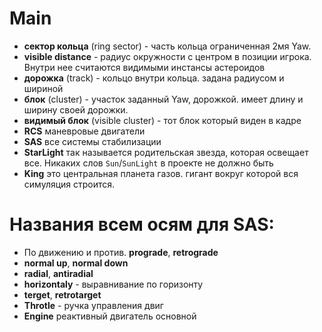 # Main

- **сектор кольца** (ring sector) - часть кольца ограниченная 2мя Yaw.
- **visible distance** - радиус окружности с центром в позиции игрока. Внутри нее считаются видимыми инстансы астероидов
- **дорожка** (track) - кольцо внутри кольца. задана радиусом и шириной
- **блок** (cluster) - участок заданный Yaw, дорожкой. имеет длину и ширину своей дорожки.
- **видимый блок** (visible cluster) - тот блок который виден в кадре
- **RCS** маневровые двигатели
- **SAS** все системы стабилизации
- **StarLight** так называется родительская звезда, которая освещает все. Никаких слов `Sun`/`SunLight` в проекте не должно быть
- **King** это центральная планета газов. гигант вокруг которой вся симуляция строится.

# Названия всем осям для SAS:

- По движению и против. **prograde**, **retrograde**
- **normal up**, **normal down**
- **radial**, **antiradial**
- **horizontaly** - выравнивание по горизонту
- **terget**, **retrotarget**
- **Throtle** - ручка управления двиг
- **Engine** реактивный двигатель основной

